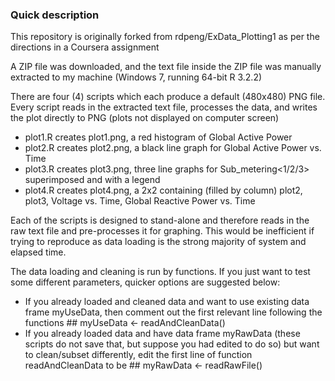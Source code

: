 ### Quick description


This repository is originally forked from rdpeng/ExData_Plotting1 as per the directions in a Coursera assignment


A ZIP file was downloaded, and the text file inside the ZIP file was manually extracted to my machine (Windows 7, running 64-bit R 3.2.2)


There are four (4) scripts which each produce a default (480x480) PNG file.  Every script reads in the extracted text file, processes the data, and writes the plot directly to PNG (plots not displayed on computer screen)


* plot1.R creates plot1.png, a red histogram of Global Active Power
* plot2.R creates plot2.png, a black line graph for Global Active Power vs. Time
* plot3.R creates plot3.png, three line graphs for Sub_metering<1/2/3> superimposed and with a legend
* plot4.R creates plot4.png, a 2x2 containing (filled by column) plot2, plot3, Voltage vs. Time, Global Reactive Power vs. Time


Each of the scripts is designed to stand-alone and therefore reads in the raw text file and pre-processes it for graphing.  This would be inefficient if trying to reproduce as data loading is the strong majority of system and elapsed time.

The data loading and cleaning is run by functions.  If you just want to test some different parameters, quicker options are suggested below:

* If you already loaded and cleaned data and want to use existing data frame myUseData, then comment out the first relevant line following the functions ## myUseData <- readAndCleanData()
* If you already loaded data and have data frame myRawData (these scripts do not save that, but suppose you had edited to do so) but want to clean/subset differently, edit the first line of function readAndCleanData to be     ## myRawData <- readRawFile()
